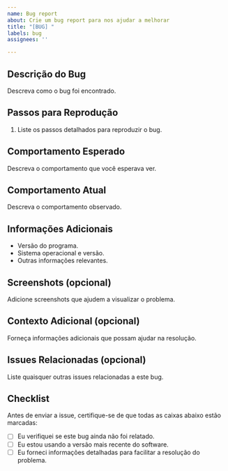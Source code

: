 ```yaml
---
name: Bug report
about: Crie um bug report para nos ajudar a melhorar
title: "[BUG] "
labels: bug
assignees: ''

---
```


## Descrição do Bug

Descreva como o bug foi encontrado.

## Passos para Reprodução

1. Liste os passos detalhados para reproduzir o bug.

## Comportamento Esperado

Descreva o comportamento que você esperava ver.

## Comportamento Atual

Descreva o comportamento observado.

## Informações Adicionais

- Versão do programa.
- Sistema operacional e versão.
- Outras informações relevantes.

## Screenshots (opcional)

Adicione screenshots que ajudem a visualizar o problema.

## Contexto Adicional (opcional)

Forneça informações adicionais que possam ajudar na resolução.

## Issues Relacionadas (opcional)

Liste quaisquer outras issues relacionadas a este bug.

## Checklist

Antes de enviar a issue, certifique-se de que todas as caixas abaixo estão marcadas:

- [ ] Eu verifiquei se este bug ainda não foi relatado.
- [ ] Eu estou usando a versão mais recente do software.
- [ ] Eu forneci informações detalhadas para facilitar a resolução do problema.
